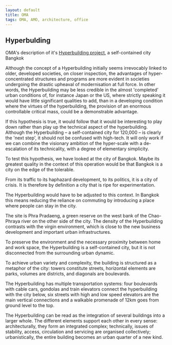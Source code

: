 ```yaml
---
layout: default
title: OMA
tags: OMA, AMO, architecture, office
---
```


## Hyperbulding

OMA's description of it's [Hyperbuilding
project](http://www.oma.eu/projects/1996/hyperbuilding/), a self-contained city
Bangkok

Although the concept of a Hyperbuilding initially seems irrevocably linked to
older, developed societies, on closer inspection, the advantages of
hyper-concentrated structures and programs are more evident in societies
undergoing the drastic upheaval of modernisation at full force. In other words,
the Hyperbuilding may be less credible in the almost 'completed' urban
conditions of, for instance Japan or the US, where strictly speaking it would
have little significant qualities to add, than in a developing condition where
the virtues of the hyperbuilding, the provision of an enormous controllable
critical mass, could be a demonstrable advantage.

If this hypothesis is true, it would follow that it would be interesting to
play down rather than play up the technical aspect of the hyperbuilding.
Although the Hyperbuilding – a self-contained city for 120,000 – is clearly the
'next step', it should not be confused with high-tech. It will only work if we
can combine the visionary ambition of the hyper-scale with a de-escalation of
its technicality, with a degree of elementary simplicity.

To test this hypothesis, we have looked at the city of Bangkok. Maybe its
greatest quality in the context of this operation would be that Bangkok is a
city on the edge of the tolerable.

From its traffic to its haphazard development, to its politics, it is a city of
crisis. It is therefore by definition a city that is ripe for experimentation.

The Hyperbuilding would have to be adjusted to this context. In Bangkok this
means reducing the reliance on commuting by introducing a place where people
can stay in the city.

The site is Phra Pradaeng, a green reserve on the west bank of the Chao-Phraya
river on the other side of the city. The density of the Hyperbuilding contrasts
with the virgin environment, which is close to the new business development and
important urban infrastructures.

To preserve the environment and the necessary proximity between home and work
space, the Hyperbuilding is a self-contained city, but it is not disconnected
from the surrounding urban dynamic.

To achieve urban variety and complexity, the building is structured as a
metaphor of the city: towers constitute streets, horizontal elements are parks,
volumes are districts, and diagonals are boulevards.

The Hyperbuilding has multiple transportation systems: four boulevards with
cable cars, gondolas and train elevators connect the hyperbuilding with the
city below, six streets with high and low speed elevators are the main vertical
connections and a walkable promenade of 12km goes from ground level to the top.

The Hyperbuilding can be read as the integration of several buildings into a
larger whole. The different elements support each other in every sense:
architecturally, they form an integrated complex; technically, issues of
stability, access, circulation and servicing are organised collectively;
urbanistically, the entire building becomes an urban quarter of a new kind.



